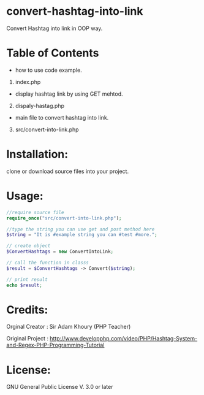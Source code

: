 # convert-hashtag-into-link
Convert Hashtag into link in OOP way.


# Table of Contents

- how to use code example.

1. index.php

- display hashtag link by using GET mehtod.

2. dispaly-hastag.php

- main file to convert hashtag into link.

3. src/convert-into-link.php


# Installation:

clone or download source files into your project.


# Usage: 

```php
//require source file
require_once("src/convert-into-link.php");

//type the string you can use get and post method here
$string = "It is #example string you can #test #more.";

// create object
$ConvertHashtags = new ConvertIntoLink;

// call the function in classs
$result = $ConvertHashtags -> Convert($string);

// print result
echo $result;
```

# Credits:

Orginal Creator : Sir Adam Khoury (PHP Teacher)

Original Project : http://www.developphp.com/video/PHP/Hashtag-System-and-Regex-PHP-Programming-Tutorial

# License:

GNU General Public License V. 3.0 or later

